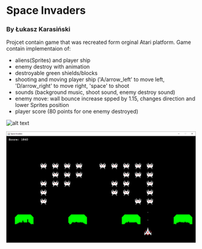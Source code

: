 # Space Invaders 
### By Łukasz Karasiński

Projcet contain game that was recreated form orginal Atari platform.
Game contain implementaion of:
- aliens(Sprites) and player ship
- enemy destroy with animation
- destroyable green shields/blocks
- shooting and moving player ship ('A/arrow_left' to move left, 'D/arrow_right' to move right, 'space' to shoot   
- sounds (background music, shoot sound, enemy destroy sound)
- enemy move: wall bounce increase spped by 1.15, changes direction and lower Sprites position
- player score (80 points for one enemy destroyed)




![alt text](www.nissmel.github.io)

![alt text](https://github.com/Nissmel/Space-Invaders-/blob/master/Space%20Invaders/SI.png)
